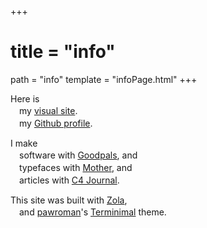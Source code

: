+++
 # title = "info"
path = "info"
template = "infoPage.html"
+++

<!-- {{ image(src="/images/flower.png", position="left" style="width: 35vh; padding-bottom:5%") }} -->

Here is   
　my [visual site](https://callumbeaney.github.io/index.html).  
　my [Github profile](https://github.com/CallumBeaney).  
  
I make   
　software with [Goodpals](https://goodpals.dev), and  
　typefaces with [Mother](https://mother-type.de), and  
　articles with [C4 Journal](https://c4journal.com/about/).    

This site was built with [Zola](https://www.getzola.org/),  
　and [pawroman](https://github.com/pawroman)'s [Terminimal](https://github.com/pawroman/zola-theme-terminimal/) theme.  